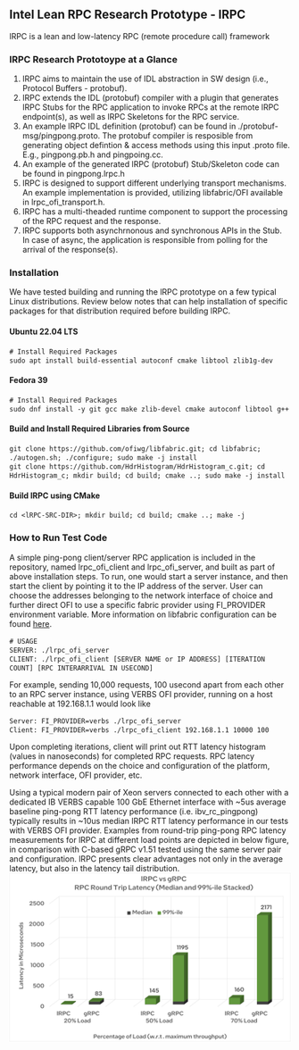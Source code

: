 ## Intel Lean RPC Research Prototype - lRPC
lRPC is a lean and low-latency RPC (remote procedure call) framework

### lRPC Research Prototoype at a Glance

1. lRPC aims to maintain the use of IDL abstraction in SW design (i.e., Protocol Buffers - protobuf). 
2. lRPC extends the IDL (protobuf) compiler with a plugin that generates lRPC Stubs for the RPC application to invoke RPCs at the remote lRPC endpoint(s), as well as lRPC Skeletons for the RPC service. 
3. An example lRPC IDL definition (protobuf) can be found in ./protobuf-msg/pingpong.proto.  The protobuf compiler is resposible from generating object defintion & access methods using this input .proto file. E.g., pingpong.pb.h and pingpoing.cc.
4. An example of the generated lRPC (protobuf) Stub/Skeleton code can be found in pingpong.lrpc.h 
5. lRPC is designed to support different underlying transport mechanisms. An example implementation is provided, utilizing libfabric/OFI available in lrpc_ofi_transport.h.   
6. lRPC has a multi-theaded runtime component to support the processing of the RPC request and the response.
7. lRPC supports both asynchrnonous and synchronous APIs in the Stub.  In case of async, the application is responsible from polling for the arrival of the response(s).

### Installation
We have tested building and running the lRPC prototype on a few typical Linux distributions. Review below notes that can help installation of specific packages for that distribution required before building lRPC. 


#### Ubuntu 22.04 LTS
```
# Install Required Packages
sudo apt install build-essential autoconf cmake libtool zlib1g-dev
```

#### Fedora 39
```
# Install Required Packages
sudo dnf install -y git gcc make zlib-devel cmake autoconf libtool g++
```

#### Build and Install Required Libraries from Source
```
git clone https://github.com/ofiwg/libfabric.git; cd libfabric; ./autogen.sh; ./configure; sudo make -j install
git clone https://github.com/HdrHistogram/HdrHistogram_c.git; cd HdrHistogram_c; mkdir build; cd build; cmake ..; sudo make -j install
```

#### Build lRPC using CMake
```
cd <lRPC-SRC-DIR>; mkdir build; cd build; cmake ..; make -j 
```


### How to Run Test Code
A simple ping-pong client/server RPC application is included in the repository, named lrpc_ofi_client and lrpc_ofi_server, and built as part of above installation steps. To run, one would start a server instance, and then start the client by pointing it to the IP address of the server. User can choose the addresses belonging to the network interface of choice and further direct OFI to use a specific fabric provider using FI_PROVIDER environment variable. More information on libfabric configuration can be found [here](https://ofiwg.github.io/libfabric/main/man/fabric.7.html). 

```
# USAGE
SERVER: ./lrpc_ofi_server
CLIENT: ./lrpc_ofi_client [SERVER NAME or IP ADDRESS] [ITERATION COUNT] [RPC INTERARRIVAL IN USECOND]
```
For example, sending 10,000 requests, 100 usecond apart from each other to an RPC server instance, using VERBS OFI provider, running on a host reachable at 192.168.1.1 would look like
```
Server: FI_PROVIDER=verbs ./lrpc_ofi_server
Client: FI_PROVIDER=verbs ./lrpc_ofi_client 192.168.1.1 10000 100
```

Upon completing iterations, client will print out RTT latency histogram (values in nanoseconds) for completed RPC requests. RPC latency performance depends on the choice and configuration of the platform, network interface, OFI provider, etc. 

Using a typical modern pair of Xeon servers connected to each other with a dedicated IB VERBS capable 100 GbE Ethernet interface with ~5us average baseline ping-pong RTT latency performance (i.e. ibv_rc_pingpong) typically results in ~10us median lRPC RTT latency performance in our tests with VERBS OFI provider. Examples from round-trip ping-pong RPC latency measurements for lRPC at different load points are depicted in below figure, in comparison with C-based gRPC v1.51 tested using the same server pair and configuration. lRPC presents clear advantages not only in the average latency, but also in the latency tail distribution.
![lRPC vs gRPC](lRPC-vs-gRPC.png)

